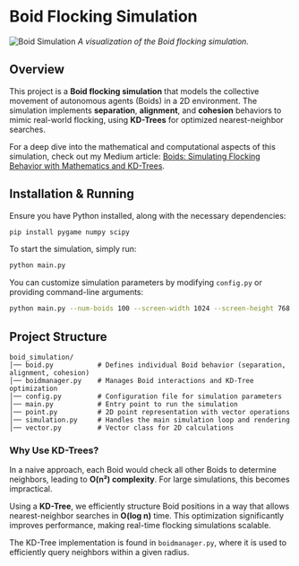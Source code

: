 # Boid Flocking Simulation

![Boid Simulation](https://miro.medium.com/v2/resize:fit:720/format:webp/1*c9VTUIXfsfWXgsaIfbGV8Q.png)
*A visualization of the Boid flocking simulation.*

## Overview
This project is a **Boid flocking simulation** that models the collective movement of autonomous agents (Boids) in a 2D environment. The simulation implements **separation**, **alignment**, and **cohesion** behaviors to mimic real-world flocking, using **KD-Trees** for optimized nearest-neighbor searches.

For a deep dive into the mathematical and computational aspects of this simulation, check out my Medium article:
[Boids: Simulating Flocking Behavior with Mathematics and KD-Trees](https://medium.com/@jorgechedo/boids-simulating-flocking-behavior-with-mathematics-and-kd-trees-be61f8f787f4).

## Installation & Running
Ensure you have Python installed, along with the necessary dependencies:

```bash
pip install pygame numpy scipy
```

To start the simulation, simply run:

```bash
python main.py
```

You can customize simulation parameters by modifying `config.py` or providing command-line arguments:

```bash
python main.py --num-boids 100 --screen-width 1024 --screen-height 768
```

## Project Structure
```
boid_simulation/
│── boid.py           # Defines individual Boid behavior (separation, alignment, cohesion)
│── boidmanager.py    # Manages Boid interactions and KD-Tree optimization
│── config.py         # Configuration file for simulation parameters
│── main.py           # Entry point to run the simulation
│── point.py          # 2D point representation with vector operations
│── simulation.py     # Handles the main simulation loop and rendering
│── vector.py         # Vector class for 2D calculations
```

### Why Use KD-Trees?

In a naive approach, each Boid would check all other Boids to determine neighbors, leading to **O(n²) complexity**. For large simulations, this becomes impractical.

Using a **KD-Tree**, we efficiently structure Boid positions in a way that allows nearest-neighbor searches in **O(log n)** time. This optimization significantly improves performance, making real-time flocking simulations scalable.

The KD-Tree implementation is found in `boidmanager.py`, where it is used to efficiently query neighbors within a given radius.
